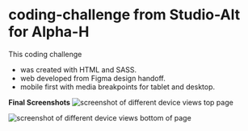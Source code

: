 # coding-challenge from Studio-Alt for Alpha-H

This coding challenge

- was created with HTML and SASS.
- web developed from Figma design handoff.
- mobile first with media breakpoints for tablet and desktop.

**Final Screenshots**
![screenshot of different device views top page](./alphah-challenge/CodingChallenge/assets/screenshot-device_a.png)

![screenshot of different device views bottom of page](./alphah-challenge/CodingChallenge/assets/screenshot-device_b.png)
